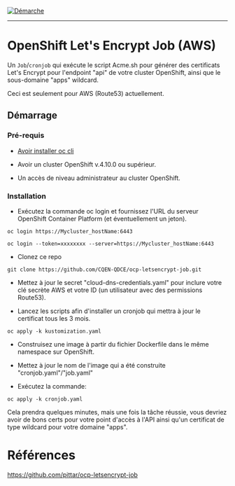 <!-- PROJECT SHIELDS -->

[![Démarche][demarche-shield]][demarche-url]

---

<!-- PROJET -->
# OpenShift Let's Encrypt Job (AWS)

Un `Job`/`cronjob` qui exécute le script Acme.sh pour générer des certificats Let's Encrypt pour l'endpoint "api" de votre cluster OpenShift, ainsi que le sous-domaine "apps" wildcard.

Ceci est seulement pour AWS (Route53) actuellement.

## Démarrage 

### Pré-requis

* [Avoir installer oc cli](https://docs.okd.io/4.10/cli_reference/openshift_cli/getting-started-cli.html)

* Avoir un cluster OpenShift v.4.10.0 ou supérieur.

* Un accès de niveau administrateur au cluster OpenShift.


### Installation

* Exécutez la commande oc login et fournissez l'URL du serveur OpenShift Container Platform (et éventuellement un jeton).


```
oc login https://Mycluster_hostName:6443
```

```
oc login --token=xxxxxxxx --server=https://Mycluster_hostName:6443

```

* Clonez ce repo 

```
git clone https://github.com/CQEN-QDCE/ocp-letsencrypt-job.git

```

* Mettez à jour le secret "cloud-dns-credentials.yaml" pour inclure votre clé secrète AWS et votre ID (un utilisateur avec des permissions Route53).

* Lancez les scripts afin d'installer un cronjob qui mettra à jour le certificat tous les 3 mois.

```
oc apply -k kustomization.yaml
```

* Construisez une image à partir du fichier Dockerfile dans le même namespace sur OpenShift.

* Mettez à jour le nom de l'image qui a été construite  "cronjob.yaml"/"job.yaml" 

* Exécutez la commande:

```
oc apply -k cronjob.yaml
```

Cela prendra quelques minutes, mais une fois la tâche réussie, vous devriez avoir de bons certs pour votre point d'accès à l'API ainsi qu'un certificat de type wildcard pour votre domaine "apps".

# Références 

https://github.com/pittar/ocp-letsencrypt-job



<!-- MARKDOWN LINKS & IMAGES -->
<!-- https://www.markdownguide.org/basic-syntax/#reference-style-links -->

[demarche-url]: https://www.quebec.ca/gouv/politiques-orientations/vitrine-numeriqc/accompagnement-des-organismes-publics/demarche-conception-services-numeriques
[demarche-shield]: https://img.shields.io/badge/Lifecycle-Experimental-339999